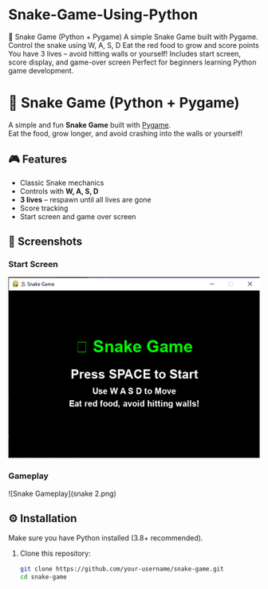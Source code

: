 # Snake-Game-Using-Python
🐍 Snake Game (Python + Pygame) A simple Snake Game built with Pygame.  Control the snake using W, A, S, D  Eat the red food to grow and score points  You have 3 lives – avoid hitting walls or yourself!  Includes start screen, score display, and game-over screen  Perfect for beginners learning Python game development.

# 🐍 Snake Game (Python + Pygame)

A simple and fun **Snake Game** built with [Pygame](https://www.pygame.org/).  
Eat the food, grow longer, and avoid crashing into the walls or yourself!  

## 🎮 Features
- Classic Snake mechanics  
- Controls with **W, A, S, D**  
- **3 lives** – respawn until all lives are gone  
- Score tracking  
- Start screen and game over screen  

## 📸 Screenshots
### Start Screen  
![Snake Start Screen](snake1.PNG)

### Gameplay  
![Snake Gameplay](snake 2.png)

## ⚙️ Installation
Make sure you have Python installed (3.8+ recommended).  

1. Clone this repository:
   ```bash
   git clone https://github.com/your-username/snake-game.git
   cd snake-game


